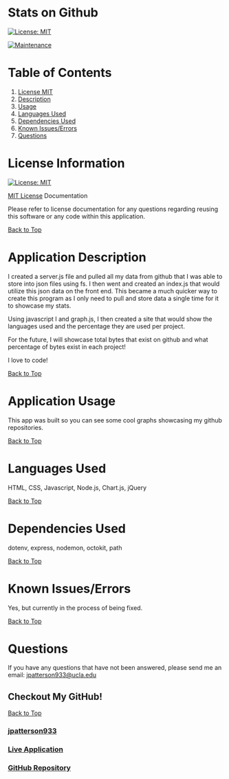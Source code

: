 # Stats on Github

[![License: MIT](https://img.shields.io/badge/License-MIT-yellow.svg)](https://opensource.org/licenses/MIT)

[![Maintenance](https://img.shields.io/badge/Maintained%3F-yes-green.svg)](https://GitHub.com/Naereen/StrapDown.js/graphs/commit-activity)

# Table of Contents
1. [License MIT](#license-information)
2. [Description](#application-description)
4. [Usage](#application-usage)
5. [Languages Used](#languages-used)
6. [Dependencies Used](#dependencies-used)
9. [Known Issues/Errors](#known-issues/errors)
10. [Questions](#questions)

# License Information

[![License: MIT](https://img.shields.io/badge/License-MIT-yellow.svg)](https://opensource.org/licenses/MIT)

[MIT License](https://www.mit.edu/~amini/LICENSE.md) Documentation

Please refer to license documentation for any questions regarding reusing 
this software or any code within this application.

[Back to Top](#table-of-contents)

# Application Description

I created a server.js file and pulled all my data from github that I was able to store into json files using fs. I then went and created an index.js that would utilize this json data on the front end. This became a much quicker way to create this program as I only need to pull and store data a single time for it to showcase my stats.

Using javascript I and graph.js, I then created a site that would show the languages used and the percentage they are used per project.

For the future, I will showcase total bytes that exist on github and what percentage of bytes exist in each project!

I love to code!

[Back to Top](#table-of-contents)

# Application Usage

This app was built so you can see some cool graphs showcasing my github repositories. 

[Back to Top](#table-of-contents)

# Languages Used

HTML, CSS, Javascript, Node.js, Chart.js, jQuery

[Back to Top](#table-of-contents)

# Dependencies Used

dotenv, express, nodemon, octokit, path


[Back to Top](#table-of-contents)

# Known Issues/Errors

Yes, but currently in the process of being fixed.

[Back to Top](#table-of-contents)

# Questions

If you have any questions that have not been answered, please send me an email: jpatterson933@ucla.edu

## Checkout My GitHub!

[Back to Top](#table-of-contents)

### [jpatterson933](https://github.com/jpatterson933)
### [Live Application](https://jpatterson933.github.io/Stats-On-Github/)
### [GitHub Repository](https://github.com/jpatterson933/Stats-On-Github/settings/pages)